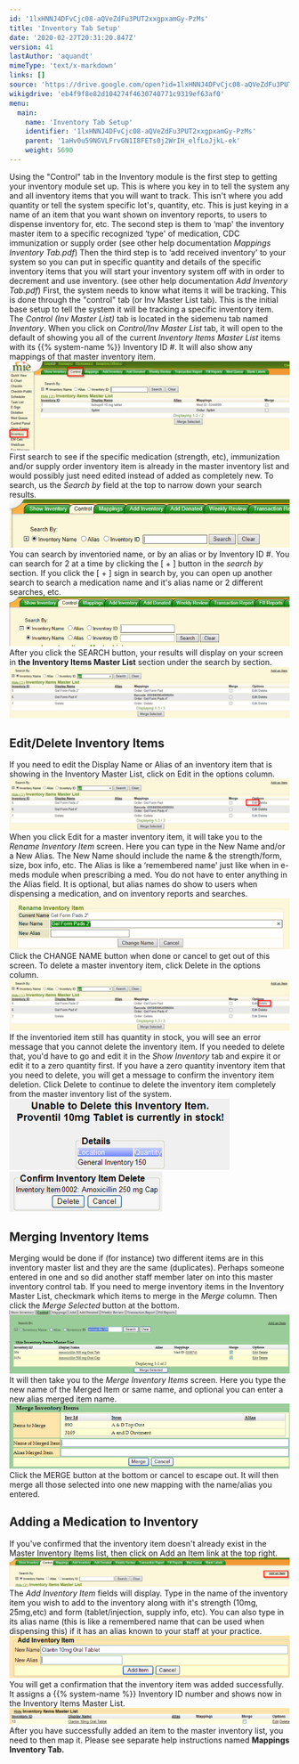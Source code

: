 ```yaml
---
id: '1lxHNNJ4DFvCjc08-aQVeZdFu3PUT2xxgpxamGy-PzMs'
title: 'Inventory Tab Setup'
date: '2020-02-27T20:31:20.847Z'
version: 41
lastAuthor: 'aquandt'
mimeType: 'text/x-markdown'
links: []
source: 'https://drive.google.com/open?id=1lxHNNJ4DFvCjc08-aQVeZdFu3PUT2xxgpxamGy-PzMs'
wikigdrive: 'eb4f9f8e82d104274f4630740771c9319ef63af0'
menu:
  main:
    name: 'Inventory Tab Setup'
    identifier: '1lxHNNJ4DFvCjc08-aQVeZdFu3PUT2xxgpxamGy-PzMs'
    parent: '1aHv0u59NGVLFrvGN1I8FETs0j2WrIH_elfLoJjkL-ek'
    weight: 5690
---
```

Using the "Control" tab in the Inventory module is the first step to getting your inventory module set up. This is where you key in to tell the system any and all inventory items that you will want to track. This isn't where you add quantity or tell the system specific lot's, quantity, etc. This is just keying in a name of an item that you want shown on inventory reports, to users to dispense inventory for, etc.
The second step is them to ‘map' the inventory master item to a specific recognized ‘type' of medication, CDC immunization or supply order (see other help documentation *Mappings Inventory Tab.pdf*)
Then the third step is to ‘add received inventory' to your system so you can put in specific quantity and details of the specific inventory items that you will start your inventory system off with in order to decrement and use inventory. (see other help documentation *Add Inventory Tab.pdf*)
First, the system needs to know what items it will be tracking. This is done through the "control" tab (or Inv Master List tab). This is the initial base setup to tell the system it will be tracking a specific inventory item.
The *Control (Inv Master List)* tab is located in the sidemenu tab named *Inventory*.
When you click on *Control/Inv Master List* tab, it will open to the default of showing you all of the current *Inventory Items Master List* items with its {{% system-name %}} Inventory ID #. It will also show any mappings of that master inventory item.
![](inventory-tab-setup.assets/100002010000047B0000016E69742D4E25A9DB0C.png)
First search to see if the specific medication (strength, etc), immunization and/or supply order inventory item is already in the master inventory list and would possibly just need edited instead of added as completely new.
To search, us the *Search by* field at the top to narrow down your search results.
![](inventory-tab-setup.assets/100002010000029D000000731563AF2F79314C3F.png)
You can search by inventoried name, or by an alias or by Inventory ID #.
You can search for 2 at a time by clicking the [ + ] button in the *search by* section.
If you click the [ + ] sign in search by, you can open up another search to search a medication name and it's alias name or 2 different searches, etc.
![](inventory-tab-setup.assets/10000201000003160000008BD5F218E8002A6310.png)
After you click the SEARCH button, your results will display on your screen in **the Inventory Items Master List** section under the search by section.
![](inventory-tab-setup.assets/10000201000004C1000000E0639FC24394EBB214.png)

## Edit/Delete Inventory Items

If you need to edit the Display Name or Alias of an inventory item that is showing in the Inventory Master List, click on Edit in the options column.
![](inventory-tab-setup.assets/10000201000004C1000000E00536F3EF561D7560.png)
When you click Edit for a master inventory item, it will take you to the *Rename Inventory Item* screen.
Here you can type in the New Name and/or a New Alias. The New Name should include the name & the strength/form, size, box info, etc. The Alias is like a ‘remembered name' just like when in e-meds module when prescribing a med. You do not have to enter anything in the Alias field. It is optional, but alias names do show to users when dispensing a medication, and on inventory reports and searches.
![](inventory-tab-setup.assets/10000201000002F30000008A64DCBBB562A9D05B.png)
Click the CHANGE NAME button when done or cancel to get out of this screen.
To delete a master inventory item, click Delete in the options column.
![](inventory-tab-setup.assets/10000201000004C1000000E03208319853DB19EB.png)
If the inventoried item still has quantity in stock, you will see an error message that you cannot delete the inventory item. If you needed to delete that, you'd have to go and edit it in the *Show Inventory* tab and expire it or edit it to a zero quantity first. If you have a zero quantity inventory item that you need to delete, you will get a message to confirm the inventory item deletion. Click Delete to continue to delete the inventory item completely from the master inventory list of the system.
![](inventory-tab-setup.assets/100000000000018C000000803D8105CBA366C3F5.png) ![](inventory-tab-setup.assets/100000000000011300000048C1A16C7E72981744.png)

## Merging Inventory Items

Merging would be done if (for instance) two different items are in this inventory master list and they are the same (duplicates). Perhaps someone entered in one and so did another staff member later on into this master inventory control tab.
If you need to merge inventory items in the Inventory Master List, checkmark which items to merge in the *Merge* column. Then click the *Merge Selected* button at the bottom.
![](inventory-tab-setup.assets/10000000000004900000010815CDCFC781B26013.png)
It will then take you to the *Merge Inventory Items* screen. Here you type the new name of the Merged Item or same name, and optional you can enter a new alias merged item name.
![](inventory-tab-setup.assets/1000000000000301000000B3F79859D3770DE8A6.png)
Click the MERGE button at the bottom or cancel to escape out.
It will then merge all those selected into one new mapping with the name/alias you entered.

## Adding a Medication to Inventory

If you've confirmed that the inventory item doesn't already exist in the Master Inventory Items list, then click on Add an Item link at the top right.
![](inventory-tab-setup.assets/10000201000004DC0000008217FAD76C2BA67EC9.png)
The *Add Inventory Item* fields will display. Type in the name of the inventory item you wish to add to the inventory along with it's strength (10mg, 25mg,etc) and form (tablet/injection, supply info, etc). You can also type in its alias name (this is like a remembered name that can be used when dispensing this) if it has an alias known to your staff at your practice.
![](inventory-tab-setup.assets/10000000000002C50000006A6B902C1811583D15.png)
You will get a confirmation that the inventory item was added successfully. It assigns a {{% system-name %}} Inventory ID number and shows now in the Inventory Items Master List.
![](inventory-tab-setup.assets/10000000000004120000003DBC71961B21B52F1C.png)
After you have successfully added an item to the master inventory list, you need to then map it. Please see separate help instructions named **Mappings Inventory Tab.**
